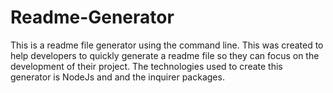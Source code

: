 # Readme-Generator
This is a readme file generator using the command line. This was created to help developers to quickly generate a readme file so they can focus on the development of their project. The technologies used to create this generator is NodeJs and and the inquirer packages.
